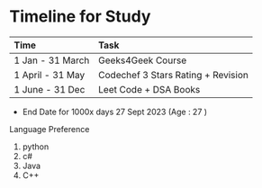 # Timeline for Study

| Time  | Task |
| :--- | :--- |
| 1 Jan - 31 March | Geeks4Geek Course |
| 1 April -  31 May | Codechef 3 Stars Rating + Revision |
| 1 June - 31 Dec | Leet Code + DSA Books   |

*  End Date for 1000x days 27 Sept 2023 \(Age : 27 \)

Language Preference

1. python
2. c\#
3. Java
4. C++









